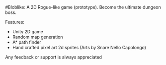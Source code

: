 #Bloblike: A 2D Rogue-like game (prototype). Become the ultimate dungeon boss.

Features:
- Unity 2D game
- Random map generation
- A* path finder
- Hand crafted pixel art 2d sprites (Arts by Snare Nello Capolongo)

Any feedback or support is always appreciated
